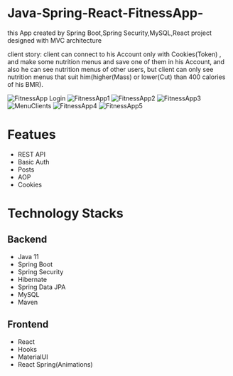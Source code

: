 # Java-Spring-React-FitnessApp-


this App created by Spring Boot,Spring Security,MySQL,React
project designed with MVC architecture

client story:
client can connect to his Account only with Cookies(Token) , and make some nutrition menus and save one of them in his Account,
and also he can see nutrition menus of other users,
but client can only see nutrition menus that suit him(higher(Mass) or lower(Cut) than 400 calories of his BMR).


![FitnessApp Login](https://user-images.githubusercontent.com/64857968/110829321-a6380700-82a0-11eb-9ee5-8a9607f5b8a4.png)
![FitnessApp1](https://user-images.githubusercontent.com/64857968/110829358-afc16f00-82a0-11eb-9b8f-211836bd84a8.png)
![FitnessApp2](https://user-images.githubusercontent.com/64857968/110829428-c7005c80-82a0-11eb-9d2d-e8b2f49158a2.png)
![FitnessApp3](https://user-images.githubusercontent.com/64857968/110829439-c962b680-82a0-11eb-9b2d-f2d5cc35c111.png)
![MenuClients](https://user-images.githubusercontent.com/64857968/110829605-fdd67280-82a0-11eb-95da-203cbe2fb94e.png)
![FitnessApp4](https://user-images.githubusercontent.com/64857968/110829595-fadb8200-82a0-11eb-91a1-db38338b83b6.png)
![FitnessApp5](https://user-images.githubusercontent.com/64857968/110829597-fca54580-82a0-11eb-93be-92db819033f2.png)






<h1>Featues</h1>
<ul>
	<li>REST API</li>
	<li>Basic Auth</li>
    	<li>Posts</li>
    	<li>AOP</li>
	<li>Cookies</li>
</ul>
<h1>Technology Stacks</h1>
<h2>Backend</h2>
<ul>
<li>Java 11</li>
	<li>Spring Boot</li>
	<li>Spring Security</li>
	<li>Hibernate</li>
	<li>Spring Data JPA</li>
	<li>MySQL</li>
        <li>Maven</li>
</ul>
<h2>Frontend</h2>
<ul>
      <li>React</li>
	<li>Hooks</li>
	<li>MaterialUI</li>
    <li>React Spring(Animations)</li>
</ul>
